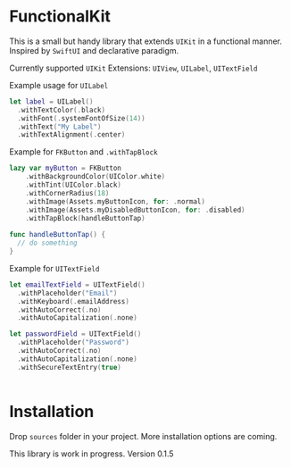 # FunctionalKit
This is a small but handy library that extends `UIKit` in a functional manner.
Inspired by `SwiftUI` and declarative paradigm.

Currently supported `UIKit` Extensions:
`UIView`, `UILabel`, `UITextField`

Example usage for `UILabel`
```swift
let label = UILabel()
  .withTextColor(.black)
  .withFont(.systemFontOfSize(14))
  .withText("My Label")
  .withTextAlignment(.center)
```

Example for `FKButton` and `.withTapBlock`
```swift
lazy var myButton = FKButton
    .withBackgroundColor(UIColor.white)
    .withTint(UIColor.black)
    .withCornerRadius(18)
    .withImage(Assets.myButtonIcon, for: .normal)
    .withImage(Assets.myDisabledButtonIcon, for: .disabled)
    .withTapBlock(handleButtonTap)
    
func handleButtonTap() {
  // do something
}
```
Example for `UITextField`
```swift 
let emailTextField = UITextField()
  .withPlaceholder("Email")
  .withKeyboard(.emailAddress)
  .withAutoCorrect(.no)
  .withAutoCapitalization(.none)

let passwordField = UITextField()
  .withPlaceholder("Password")
  .withAutoCorrect(.no)
  .withAutoCapitalization(.none)
  .withSecureTextEntry(true)
  
```



# Installation
Drop `sources` folder in your project. More installation options are coming.

This library is work in progress.
Version 0.1.5
